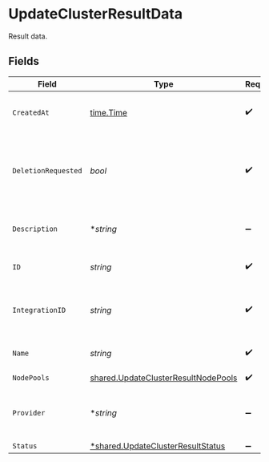 # UpdateClusterResultData

Result data.


## Fields

| Field                                                                                             | Type                                                                                              | Required                                                                                          | Description                                                                                       | Example                                                                                           |
| ------------------------------------------------------------------------------------------------- | ------------------------------------------------------------------------------------------------- | ------------------------------------------------------------------------------------------------- | ------------------------------------------------------------------------------------------------- | ------------------------------------------------------------------------------------------------- |
| `CreatedAt`                                                                                       | [time.Time](https://pkg.go.dev/time#Time)                                                         | :heavy_check_mark:                                                                                | The time the cluster was created.                                                                 | 2021-01-20T11:19:53.175Z                                                                          |
| `DeletionRequested`                                                                               | *bool*                                                                                            | :heavy_check_mark:                                                                                | Indicates if provider resource deletion has been requested by the user.                           | false                                                                                             |
| `Description`                                                                                     | **string*                                                                                         | :heavy_minus_sign:                                                                                | A short description of the cluster.                                                               | The cluster description                                                                           |
| `ID`                                                                                              | *string*                                                                                          | :heavy_check_mark:                                                                                | Identifier for the cluster.                                                                       | gcp-cluster-1                                                                                     |
| `IntegrationID`                                                                                   | *string*                                                                                          | :heavy_check_mark:                                                                                | ID of the provider integration used by this cluster.                                              | gcp-integration                                                                                   |
| `Name`                                                                                            | *string*                                                                                          | :heavy_check_mark:                                                                                | The name of the cluster.                                                                          | GCP Cluster 1                                                                                     |
| `NodePools`                                                                                       | [shared.UpdateClusterResultNodePools](../../../pkg/models/shared/updateclusterresultnodepools.md) | :heavy_check_mark:                                                                                | N/A                                                                                               |                                                                                                   |
| `Provider`                                                                                        | **string*                                                                                         | :heavy_minus_sign:                                                                                | The cloud provider to which this cluster belongs to.                                              | gcp                                                                                               |
| `Status`                                                                                          | [*shared.UpdateClusterResultStatus](../../../pkg/models/shared/updateclusterresultstatus.md)      | :heavy_minus_sign:                                                                                | N/A                                                                                               |                                                                                                   |